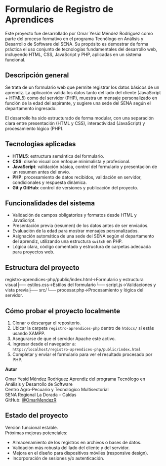 # Formulario de Registro de Aprendices

Este proyecto fue desarrollado por Omar Yesid Méndez Rodríguez 
como parte del proceso formativo en el programa Tecnólogo en 
Análisis y Desarrollo de Software del SENA. 
Su propósito es demostrar de forma práctica el uso conjunto de 
tecnologías fundamentales del desarrollo web, incluyendo HTML, 
CSS, JavaScript y PHP, aplicadas en un sistema funcional.

## Descripción general

Se trata de un formulario web que permite registrar los datos 
básicos de un aprendiz. La aplicación valida los datos tanto 
del lado del cliente (JavaScript + HTML5) como del servidor 
(PHP), muestra un mensaje personalizado en función de la edad 
del aspirante, y sugiere una sede del SENA según el departamento 
ingresado.

El desarrollo ha sido estructurado de forma modular, con una separación 
clara entre presentación (HTML y CSS), interactividad (JavaScript) y procesamiento lógico (PHP).

## Tecnologías aplicadas

- **HTML5**: estructura semántica del formulario.
- **CSS**: diseño visual con enfoque minimalista y profesional.
- **JavaScript**: validación básica, control del formulario y presentación de un resumen antes del envío.
- **PHP**: procesamiento de datos recibidos, validación en servidor, condicionales y respuesta dinámica.
- **Git y GitHub**: control de versiones y publicación del proyecto.

## Funcionalidades del sistema

- Validación de campos obligatorios y formatos desde HTML y JavaScript.
- Presentación previa (resumen) de los datos antes de ser enviados.
- Evaluación de la edad para mostrar mensajes personalizados.
- Asignación automática de una sede del SENA según el departamento del aprendiz, utilizando una estructura `switch` en PHP.
- Lógica clara, código comentado y estructura de carpetas adecuada para proyectos web.

## Estructura del proyecto

registro-aprendices-php/public/index.html→Formulario y estructura visual├── estilos.css→Estilos del formulario└── 
script.js→Validaciones y vista previa├── src/└── procesar.php→Procesamiento y lógica del servidor.

## Cómo probar el proyecto localmente

1. Clonar o descargar el repositorio.
2. Ubicar la carpeta `registro-aprendices-php` dentro de `htdocs/` si estás usando XAMPP.
3. Asegurarse de que el servidor Apache esté activo.
4. Ingresar desde el navegador a:  
   `http://localhost/registro-aprendices-php/public/index.html`
5. Completar y enviar el formulario para ver el resultado procesado por PHP.

**Autor**

Omar Yesid Méndez Rodríguez
Aprendiz del programa Tecnólogo en Análisis y Desarrollo de Software  
Centro Agro-Pecuario y Tecnológico Multisectorial  
SENA Regional La Dorada – Caldas  
GitHub: [@OmarMendezR](https://github.com/OmarMendezR)

## Estado del proyecto

Versión funcional estable.  
Próximas mejoras potenciales:

- Almacenamiento de los registros en archivos o bases de datos.
- Validación más robusta del lado del cliente y del servidor.
- Mejora en el diseño para dispositivos móviles (responsive design).
- Incorporación de sesiones y/o autenticación.
